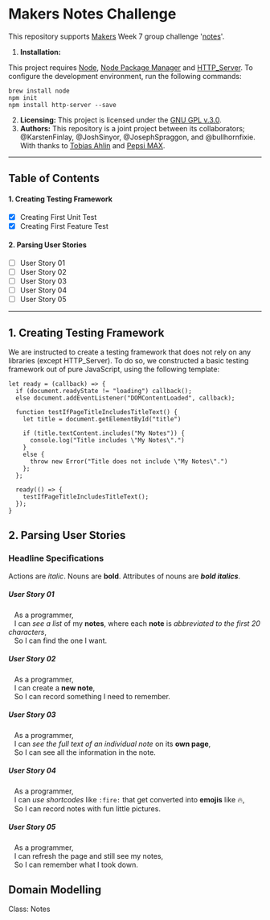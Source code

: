 # Makers Notes Challenge

This repository supports [Makers](https://makers.tech/) Week 7 group challenge '[notes](https://github.com/makersacademy/course/tree/master/further_javascript)'.

1. **Installation:**

This project requires [Node](https://github.com/makersacademy/course/blob/master/pills/node.md), [Node Package Manager](https://github.com/makersacademy/course/blob/master/pills/npm.md) and [HTTP_Server](https://github.com/makersacademy/course/blob/master/pills/http_server.md). To configure the development environment, run the following commands:

```
brew install node
npm init
npm install http-server --save
```

2. **Licensing:** This project is licensed under the [GNU GPL v.3.0](https://www.gnu.org/licenses/gpl-3.0.en.html).
3. **Authors:** This repository is a joint project between its collaborators; @KarstenFinlay, @JoshSinyor, @JosephSpraggon, and @bullhornfixie. With thanks to [Tobias Ahlin](https://tobiasahlin.com/blog/move-from-jquery-to-vanilla-javascript/) and [Pepsi MAX](https://pepsi.co.uk/products/pepsi-max).

---

## Table of Contents

#### 1. Creating Testing Framework
- [x] Creating First Unit Test
- [x] Creating First Feature Test

#### 2. Parsing User Stories
- [ ] User Story 01
- [ ] User Story 02
- [ ] User Story 03
- [ ] User Story 04
- [ ] User Story 05

---

## 1. Creating Testing Framework

We are instructed to create a testing framework that does not rely on any libraries (except HTTP_Server). To do so, we constructed a basic testing framework out of pure JavaScript, using the following template:

```
let ready = (callback) => {
  if (document.readyState != "loading") callback();
  else document.addEventListener("DOMContentLoaded", callback);

  function testIfPageTitleIncludesTitleText() {
    let title = document.getElementById("title")

    if (title.textContent.includes("My Notes")) {
      console.log("Title includes \"My Notes\".")
    }
    else {
      throw new Error("Title does not include \"My Notes\".")
    };
  };

  ready(() => {
    testIfPageTitleIncludesTitleText();
  });
}
```

## 2. Parsing User Stories

### Headline Specifications

Actions are *italic*. Nouns are **bold**. Attributes of nouns are **_bold italics_**.

##### User Story 01

&nbsp;&nbsp;&nbsp;As a programmer,<br>
&nbsp;&nbsp;&nbsp;I can *see a list* of my **notes**, where each **note** is *abbreviated to the first 20 characters*,<br>
&nbsp;&nbsp;&nbsp;So I can find the one I want.

##### User Story 02

&nbsp;&nbsp;&nbsp;As a programmer,<br>
&nbsp;&nbsp;&nbsp;I can create a **new note**,<br>
&nbsp;&nbsp;&nbsp;So I can record something I need to remember.

##### User Story 03

&nbsp;&nbsp;&nbsp;As a programmer,<br>
&nbsp;&nbsp;&nbsp;I can *see the full text of an individual note* on its **own page**,<br>
&nbsp;&nbsp;&nbsp;So I can see all the information in the note.

##### User Story 04

&nbsp;&nbsp;&nbsp;As a programmer,<br>
&nbsp;&nbsp;&nbsp;I can *use shortcodes* like `:fire:` that get converted into **emojis** like 🔥,<br>
&nbsp;&nbsp;&nbsp;So I can record notes with fun little pictures.

##### User Story 05

&nbsp;&nbsp;&nbsp;As a programmer,<br>
&nbsp;&nbsp;&nbsp;I can refresh the page and still see my notes,<br>
&nbsp;&nbsp;&nbsp;So I can remember what I took down.

## Domain Modelling

Class: Notes
